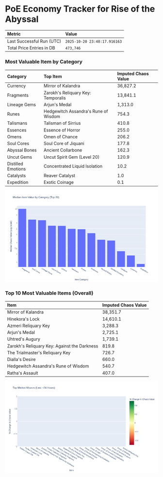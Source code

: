 # PoE Economy Tracker for Rise of the Abyssal

<!-- START_MAINTENANCE -->
| Metric | Value |
|:---|:---|
| Last Successful Run (UTC) | `2025-10-20 23:40:17.916163` |
| Total Price Entries in DB | `473,746` |

<!-- END_MAINTENANCE -->

<!-- START_DATAFRAME_DEBUG -->
<!-- END_DATAFRAME_DEBUG -->

<!-- START_CATEGORY_ANALYSIS -->
### Most Valuable Item by Category
| Category | Top Item | Imputed Chaos Value |
| :--- | :--- | :--- |
| Currency | Mirror of Kalandra | 36,827.2 |
| Fragments | Zarokh's Reliquary Key: Temporalis | 13,841.1 |
| Lineage Gems | Arjun's Medal | 1,313.0 |
| Runes | Hedgewitch Assandra's Rune of Wisdom | 754.3 |
| Talismans | Talisman of Sirrius | 410.8 |
| Essences | Essence of Horror | 255.0 |
| Omens | Omen of Chance | 206.2 |
| Soul Cores | Soul Core of Jiquani | 177.8 |
| Abyssal Bones | Ancient Collarbone | 162.3 |
| Uncut Gems | Uncut Spirit Gem (Level 20) | 120.9 |
| Distilled Emotions | Concentrated Liquid Isolation | 10.2 |
| Catalysts | Reaver Catalyst | 1.0 |
| Expedition | Exotic Coinage | 0.1 |


![Category Analysis Chart](charts/category_analysis.png)
<!-- END_ANALYSIS -->

<!-- START_ANALYSIS -->
### Top 10 Most Valuable Items (Overall)
| Item | Imputed Chaos Value |
| :--- | :--- |
| Mirror of Kalandra | 38,351.7 |
| Hinekora's Lock | 14,610.1 |
| Azmeri Reliquary Key | 3,288.3 |
| Arjun's Medal | 2,725.1 |
| Uhtred's Augury | 1,739.1 |
| Zarokh's Reliquary Key: Against the Darkness | 819.8 |
| The Trialmaster's Reliquary Key | 726.7 |
| Dialla's Desire | 660.0 |
| Hedgewitch Assandra's Rune of Wisdom | 540.7 |
| Ratha's Assault | 407.0 |


![Market Movers Chart](charts/market_movers.png)
<!-- END_ANALYSIS -->
